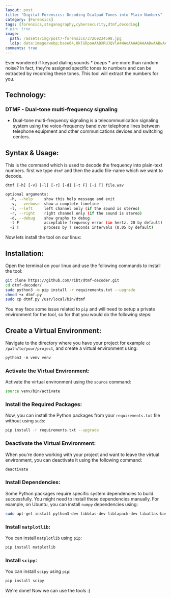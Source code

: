```yaml
---
layout: post
title: "Digital Forensics: Decoding Dialpad Tones into Plain Numbers"
category: [Forensics]
tags: [forensics,steganography,cybersecurity,dtmf,decoding]
# pin: true
image:
  path: /assets/img/post7-forensics/37269234598.jpg
  lqip: data:image/webp;base64,UklGRpoAAABXRUJQVlA4WAoAAAAQAAAADwAABwAAQUxQSDIAAAARL0AmbZurmr57yyIiqE8oiG0bejIYEQTgqiDA9vqnsUSI6H+oAERp2HZ65qP/VIAWAFZQOCBCAAAA8AEAnQEqEAAIAAVAfCWkAALp8sF8rgRgAP7o9FDvMCkMde9PK7euH5M1m6VWoDXf2FkP3BqV0ZYbO6NA/VFIAAAA
comments: true
---
```


Ever wondered if keypad dialing sounds * _beeps_ * are more than random noise? In fact, they're assigned specific tones to numbers and can be extracted by recording these tones. This tool will extract the numbers for you.

## Technology:
### DTMF - Dual-tone multi-frequency signaling
- Dual-tone multi-frequency signaling is a telecommunication signaling system using the voice-frequency band over telephone lines between telephone equipment and other communications devices and switching centers.

## Syntax & Usage:
This is the command which is used to decode the frequency into plain-text numbers. first we type `dtmf` and then the audio file-name which we want to decode.

`dtmf [-h] [-v] [-l] [-r] [-d] [-t F] [-i T] file.wav`

```bash
optional arguments:
  -h, --help     show this help message and exit
  -v, --verbose  show a complete timeline
  -l, --left     left channel only (if the sound is stereo)
  -r, --right    right channel only (if the sound is stereo)
  -d, --debug    show graphs to debug
  -t F           acceptable frequency error (in hertz, 20 by default)
  -i T           process by T seconds intervals (0.05 by default)
```
Now lets install the tool on our linux:
## Installation:
Open the terminal on your linux and use the following commands to install the tool:
```bash
git clone https://github.com/ribt/dtmf-decoder.git
cd dtmf-decoder/
sudo python3 -m pip install -r requirements.txt --upgrade
chmod +x dtmf.py
sudo cp dtmf.py /usr/local/bin/dtmf
```

You may face some issue related to `pip` and will need to setup a private environment for the tool, so for that you would do the following steps:

## Create a Virtual Environment:

Navigate to the directory where you have your project for example `cd /path/to/your/project`, and create a virtual environment using:
```python
python3 -m venv venv
```

### Activate the Virtual Environment:

Activate the virtual environment using the `source` command:
```bash
source venv/bin/activate
```

### Install the Required Packages:

Now, you can install the Python packages from your `requirements.txt` file without using `sudo`:
```bash
pip install -r requirements.txt --upgrade
```

### Deactivate the Virtual Environment:

When you're done working with your project and want to leave the virtual environment, you can deactivate it using the following command:
```bash
deactivate
```

### Install Dependencies:

Some Python packages require specific system dependencies to build successfully. You might need to install these dependencies manually. For example, on Ubuntu, you can install `numpy` dependencies using:   
```bash
sudo apt-get install python3-dev libblas-dev liblapack-dev libatlas-base-dev
```

### Install `matplotlib`:

You can install `matplotlib` using `pip`:
```bash
pip install matplotlib
```

### Install `scipy`:

You can install `scipy` using `pip`:
```bash
pip install scipy
```
We're done! Now we can use the tools :)

